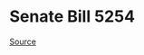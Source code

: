 # Senate Bill 5254

[Source](http://lawfilesext.leg.wa.gov/biennium/2021-22/Xml/Bills/Senate%20Bills/5254.xml)